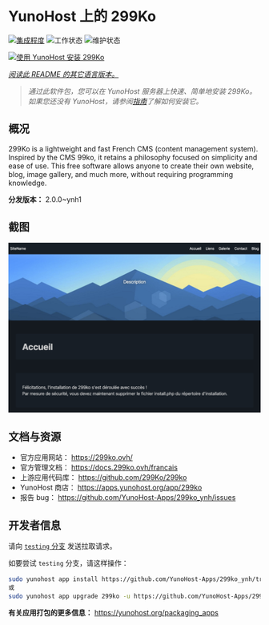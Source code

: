 <!--
注意：此 README 由 <https://github.com/YunoHost/apps/tree/master/tools/readme_generator> 自动生成
请勿手动编辑。
-->

# YunoHost 上的 299Ko

[![集成程度](https://apps.yunohost.org/badge/integration/299ko)](https://ci-apps.yunohost.org/ci/apps/299ko/)
![工作状态](https://apps.yunohost.org/badge/state/299ko)
![维护状态](https://apps.yunohost.org/badge/maintained/299ko)

[![使用 YunoHost 安装 299Ko](https://install-app.yunohost.org/install-with-yunohost.svg)](https://install-app.yunohost.org/?app=299ko)

*[阅读此 README 的其它语言版本。](./ALL_README.md)*

> *通过此软件包，您可以在 YunoHost 服务器上快速、简单地安装 299Ko。*  
> *如果您还没有 YunoHost，请参阅[指南](https://yunohost.org/install)了解如何安装它。*

## 概况

299Ko is a lightweight and fast French CMS (content management system). Inspired by the CMS 99ko, it retains a philosophy focused on simplicity and ease of use. This free software allows anyone to create their own website, blog, image gallery, and much more, without requiring programming knowledge.


**分发版本：** 2.0.0~ynh1

## 截图

![299Ko 的截图](./doc/screenshots/screenshot.png)

## 文档与资源

- 官方应用网站： <https://299ko.ovh/>
- 官方管理文档： <https://docs.299ko.ovh/francais>
- 上游应用代码库： <https://github.com/299Ko/299ko>
- YunoHost 商店： <https://apps.yunohost.org/app/299ko>
- 报告 bug： <https://github.com/YunoHost-Apps/299ko_ynh/issues>

## 开发者信息

请向 [`testing` 分支](https://github.com/YunoHost-Apps/299ko_ynh/tree/testing) 发送拉取请求。

如要尝试 `testing` 分支，请这样操作：

```bash
sudo yunohost app install https://github.com/YunoHost-Apps/299ko_ynh/tree/testing --debug
或
sudo yunohost app upgrade 299ko -u https://github.com/YunoHost-Apps/299ko_ynh/tree/testing --debug
```

**有关应用打包的更多信息：** <https://yunohost.org/packaging_apps>
